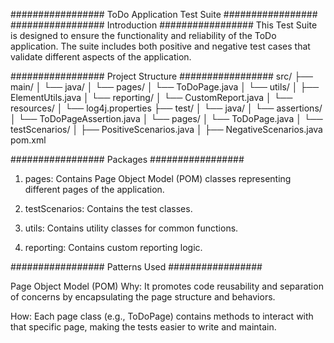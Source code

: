################# ToDo Application Test Suite #################
#################  Introduction  #################
This Test Suite is designed to ensure the functionality and reliability of the ToDo application. The suite includes both
positive and negative test cases that validate different aspects of the application.


################# Project Structure #################
src/
├── main/
│   └── java/
│       └── pages/
│           └── ToDoPage.java
│       └── utils/
│           ├── ElementUtils.java
│       └── reporting/
│           └── CustomReport.java
│   └── resources/
│       └── log4j.properties
├── test/
│   └── java/
│       └── assertions/
│           └── ToDoPageAssertion.java
│       └── pages/
│           └── ToDoPage.java
│       └── testScenarios/
│           ├── PositiveScenarios.java
│           ├── NegativeScenarios.java
pom.xml



################# Packages #################

1) pages: Contains Page Object Model (POM) classes representing different pages of the application.

2) testScenarios: Contains the test classes.

3) utils: Contains utility classes for common functions.

4) reporting: Contains custom reporting logic.

################# Patterns Used #################

Page Object Model (POM)
Why: It promotes code reusability and separation of concerns by encapsulating the page structure and behaviors.

How: Each page class (e.g., ToDoPage) contains methods to interact with that specific page, making the tests easier to
write and maintain.


